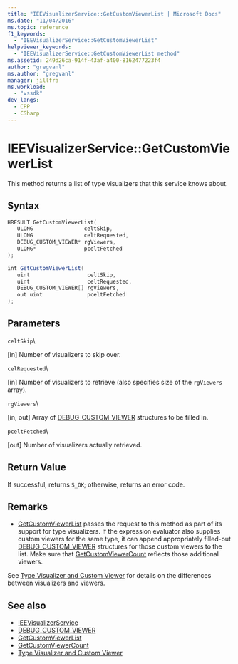 ```yaml
---
title: "IEEVisualizerService::GetCustomViewerList | Microsoft Docs"
ms.date: "11/04/2016"
ms.topic: reference
f1_keywords:
  - "IEEVisualizerService::GetCustomViewerList"
helpviewer_keywords:
  - "IEEVisualizerService::GetCustomViewerList method"
ms.assetid: 249d26ca-914f-43af-a400-8162477223f4
author: "gregvanl"
ms.author: "gregvanl"
manager: jillfra
ms.workload:
  - "vssdk"
dev_langs:
  - CPP
  - CSharp
---
```

# IEEVisualizerService::GetCustomViewerList
This method returns a list of type visualizers that this service knows about.

## Syntax

```cpp
HRESULT GetCustomViewerList(
   ULONG                celtSkip,
   ULONG                celtRequested,
   DEBUG_CUSTOM_VIEWER* rgViewers,
   ULONG*               pceltFetched
);
```

```csharp
int GetCustomViewerList(
   uint                  celtSkip,
   uint                  celtRequested,
   DEBUG_CUSTOM_VIEWER[] rgViewers,
   out uint              pceltFetched
);
```

## Parameters
 `celtSkip`\

 [in] Number of visualizers to skip over.

 `celRequested`\

 [in] Number of visualizers to retrieve (also specifies size of the `rgViewers` array).

 `rgViewers`\

 [in, out] Array of [DEBUG_CUSTOM_VIEWER](../../../extensibility/debugger/reference/debug-custom-viewer.md) structures to be filled in.

 `pceltFetched`\

 [out] Number of visualizers actually retrieved.

## Return Value
 If successful, returns `S_OK`; otherwise, returns an error code.

## Remarks
- [GetCustomViewerList](../../../extensibility/debugger/reference/idebugproperty3-getcustomviewerlist.md) passes the request to this method as part of its support for type visualizers. If the expression evaluator also supplies custom viewers for the same type, it can append appropriately filled-out [DEBUG_CUSTOM_VIEWER](../../../extensibility/debugger/reference/debug-custom-viewer.md) structures for those custom viewers to the list. Make sure that [GetCustomViewerCount](../../../extensibility/debugger/reference/idebugproperty3-getcustomviewercount.md) reflects those additional viewers.

 See [Type Visualizer and Custom Viewer](../../../extensibility/debugger/type-visualizer-and-custom-viewer.md) for details on the differences between visualizers and viewers.

## See also
- [IEEVisualizerService](../../../extensibility/debugger/reference/ieevisualizerservice.md)
- [DEBUG_CUSTOM_VIEWER](../../../extensibility/debugger/reference/debug-custom-viewer.md)
- [GetCustomViewerList](../../../extensibility/debugger/reference/idebugproperty3-getcustomviewerlist.md)
- [GetCustomViewerCount](../../../extensibility/debugger/reference/idebugproperty3-getcustomviewercount.md)
- [Type Visualizer and Custom Viewer](../../../extensibility/debugger/type-visualizer-and-custom-viewer.md)